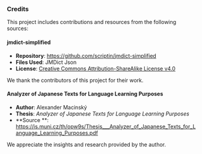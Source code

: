 ### Credits

This project includes contributions and resources from the following sources:

#### jmdict-simplified

- **Repository**: [https://github.com/scriptin/jmdict-simplified ](https://github.com/scriptin/jmdict-simplified )
- **Files Used**: JMDict Json
- **License**: [Creative Commons Attribution-ShareAlike License v4.0](https://creativecommons.org/licenses/by-sa/4.0/ )

We thank the contributors of this project for their work.

#### Analyzer of Japanese Texts for Language Learning Purposes

- **Author**: Alexander Macinský
- **Thesis**: *Analyzer of Japanese Texts for Language Learning Purposes*
- **Source
  **: [https://is.muni.cz/th/opw9s/Thesis___Analyzer_of_Japanese_Texts_for_Language_Learning_Purposes.pdf ](https://is.muni.cz/th/opw9s/Thesis___Analyzer_of_Japanese_Texts_for_Language_Learning_Purposes.pdf )

We appreciate the insights and research provided by the author.